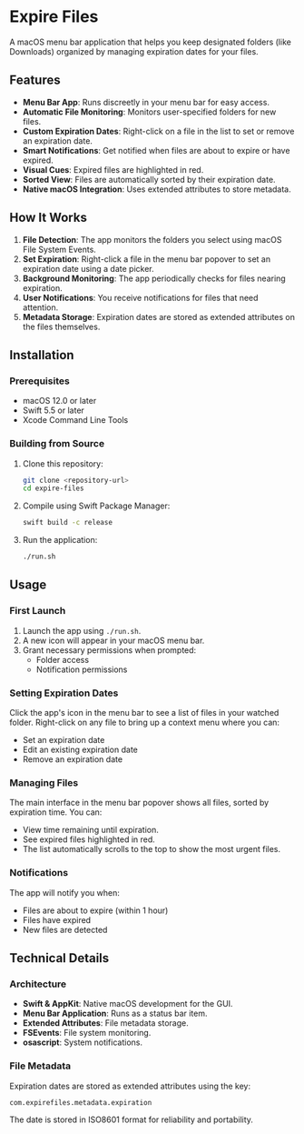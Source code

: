 # Expire Files

A macOS menu bar application that helps you keep designated folders (like Downloads) organized by managing expiration dates for your files.

## Features

- **Menu Bar App**: Runs discreetly in your menu bar for easy access.
- **Automatic File Monitoring**: Monitors user-specified folders for new files.
- **Custom Expiration Dates**: Right-click on a file in the list to set or remove an expiration date.
- **Smart Notifications**: Get notified when files are about to expire or have expired.
- **Visual Cues**: Expired files are highlighted in red.
- **Sorted View**: Files are automatically sorted by their expiration date.
- **Native macOS Integration**: Uses extended attributes to store metadata.

## How It Works

1. **File Detection**: The app monitors the folders you select using macOS File System Events.
2. **Set Expiration**: Right-click a file in the menu bar popover to set an expiration date using a date picker.
3. **Background Monitoring**: The app periodically checks for files nearing expiration.
4. **User Notifications**: You receive notifications for files that need attention.
5. **Metadata Storage**: Expiration dates are stored as extended attributes on the files themselves.

## Installation

### Prerequisites

- macOS 12.0 or later
- Swift 5.5 or later
- Xcode Command Line Tools

### Building from Source

1. Clone this repository:
   ```bash
   git clone <repository-url>
   cd expire-files
   ```

2. Compile using Swift Package Manager:
   ```bash
   swift build -c release
   ```

3. Run the application:
   ```bash
   ./run.sh
   ```

## Usage

### First Launch

1. Launch the app using `./run.sh`.
2. A new icon will appear in your macOS menu bar.
3. Grant necessary permissions when prompted:
   - Folder access
   - Notification permissions

### Setting Expiration Dates

Click the app's icon in the menu bar to see a list of files in your watched folder. Right-click on any file to bring up a context menu where you can:
- Set an expiration date
- Edit an existing expiration date
- Remove an expiration date

### Managing Files

The main interface in the menu bar popover shows all files, sorted by expiration time. You can:
- View time remaining until expiration.
- See expired files highlighted in red.
- The list automatically scrolls to the top to show the most urgent files.

### Notifications

The app will notify you when:
- Files are about to expire (within 1 hour)
- Files have expired
- New files are detected

## Technical Details

### Architecture

- **Swift & AppKit**: Native macOS development for the GUI.
- **Menu Bar Application**: Runs as a status bar item.
- **Extended Attributes**: File metadata storage.
- **FSEvents**: File system monitoring.
- **osascript**: System notifications.

### File Metadata

Expiration dates are stored as extended attributes using the key:
```
com.expirefiles.metadata.expiration
```

The date is stored in ISO8601 format for reliability and portability.

